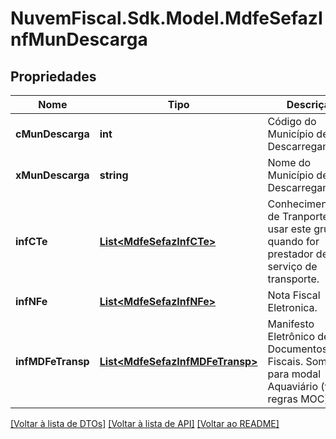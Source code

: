 # NuvemFiscal.Sdk.Model.MdfeSefazInfMunDescarga

## Propriedades

Nome | Tipo | Descrição | Comentários
------------ | ------------- | ------------- | -------------
**cMunDescarga** | **int** | Código do Município de Descarregamento. | 
**xMunDescarga** | **string** | Nome do Município de Descarregamento. | 
**infCTe** | [**List&lt;MdfeSefazInfCTe&gt;**](MdfeSefazInfCTe.md) | Conhecimentos de Tranporte - usar este grupo quando for prestador de serviço de transporte. | [optional] 
**infNFe** | [**List&lt;MdfeSefazInfNFe&gt;**](MdfeSefazInfNFe.md) | Nota Fiscal Eletronica. | [optional] 
**infMDFeTransp** | [**List&lt;MdfeSefazInfMDFeTransp&gt;**](MdfeSefazInfMDFeTransp.md) | Manifesto Eletrônico de Documentos Fiscais. Somente para modal Aquaviário (vide regras MOC). | [optional] 

[[Voltar à lista de DTOs]](../README.md#documentation-for-models) [[Voltar à lista de API]](../README.md#documentation-for-api-endpoints) [[Voltar ao README]](../README.md)

